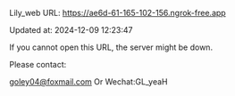 Lily_web URL: https://ae6d-61-165-102-156.ngrok-free.app

Updated at: 2024-12-09 12:23:47

If you cannot open this URL, the server might be down.

Please contact: 

goley04@foxmail.com Or Wechat:GL_yeaH